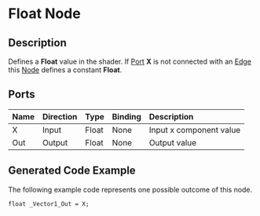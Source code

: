 # Float Node

## Description

Defines a **Float** value in the shader. If [Port](Port.md) **X** is not connected with an [Edge](Edge.md) this [Node](Node.md) defines a constant **Float**.

## Ports

| Name        | Direction           | Type  | Binding | Description |
|:------------ |:-------------|:-----|:---|:---|
| X      | Input | Float | None | Input x component value |
| Out | Output      |    Float | None | Output value |

## Generated Code Example

The following example code represents one possible outcome of this node.

```
float _Vector1_Out = X;
```